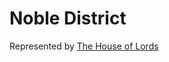 # Noble District

Represented by [The House of Lords](../../People/The%20House%20of%20Lords/index.md)
